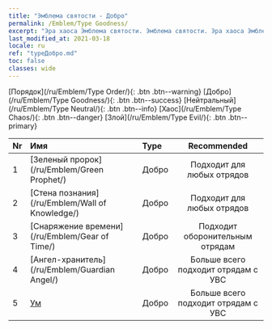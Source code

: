 ```yaml
---
title: "Эмблема святости - Добро"
permalink: /Emblem/Type Goodness/
excerpt: "Эра хаоса Эмблема святости. Эмблема святости. Эра хаоса Эмблема святости Добро. Эра хаоса Добро"
last_modified_at: 2021-03-18
locale: ru
ref: "typeДобро.md"
toc: false
classes: wide
---
```


  [Порядок](/ru/Emblem/Type Order/){: .btn .btn--warning}   [Добро](/ru/Emblem/Type Goodness/){: .btn .btn--success}   [Нейтральный](/ru/Emblem/Type Neutral/){: .btn .btn--info}   [Хаос](/ru/Emblem/Type Chaos/){: .btn .btn--danger}   [Злой](/ru/Emblem/Type Evil/){: .btn .btn--primary} 

  |  Nr  |             Имя            |    Type    |   Recommended   |
  |:-----|:----------------------------|:-----------|:---------------:|
  | 1 | [Зеленый пророк](/ru/Emblem/Green Prophet/) | Добро | Подходит для любых отрядов | 
  | 2 | [Стена познания](/ru/Emblem/Wall of Knowledge/) | Добро | Подходит для любых отрядов | 
  | 3 | [Снаряжение времени](/ru/Emblem/Gear of Time/) | Добро | Подходит оборонительным отрядам | 
  | 4 | [Ангел-хранитель](/ru/Emblem/Guardian Angel/) | Добро | Больше всего подходит отрядам с УВС | 
  | 5 | [Ум](/ru/Emblem/Witness/) | Добро | Больше всего подходит отрядам с УВС | 
